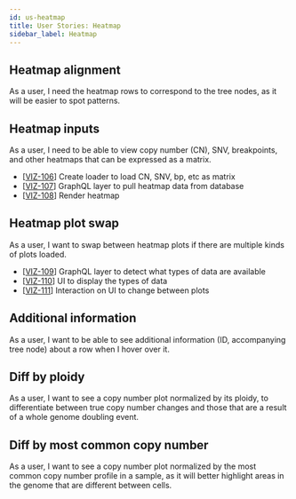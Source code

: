 ```yaml
---
id: us-heatmap
title: User Stories: Heatmap
sidebar_label: Heatmap
---
```


## Heatmap alignment

As a user, I need the heatmap rows to correspond to the tree nodes, as it will be easier to spot patterns.

## Heatmap inputs

As a user, I need to be able to view copy number (CN), SNV, breakpoints, and other heatmaps that can be expressed as a matrix.

- [[VIZ-106](https://shahcompbio.atlassian.net/browse/VIZ-106)] Create loader to load CN, SNV, bp, etc as matrix
- [[VIZ-107](https://shahcompbio.atlassian.net/browse/VIZ-107)] GraphQL layer to pull heatmap data from database
- [[VIZ-108](https://shahcompbio.atlassian.net/browse/VIZ-108)] Render heatmap

## Heatmap plot swap

As a user, I want to swap between heatmap plots if there are multiple kinds of plots loaded.

- [[VIZ-109](https://shahcompbio.atlassian.net/browse/VIZ-109)] GraphQL layer to detect what types of data are available
- [[VIZ-110](https://shahcompbio.atlassian.net/browse/VIZ-110)] UI to display the types of data
- [[VIZ-111](https://shahcompbio.atlassian.net/browse/VIZ-111)] Interaction on UI to change between plots

## Additional information

As a user, I want to be able to see additional information (ID, accompanying tree node) about a row when I hover over it.

## Diff by ploidy

As a user, I want to see a copy number plot normalized by its ploidy, to differentiate between true copy number changes and those that are a result of a whole genome doubling event.

## Diff by most common copy number

As a user, I want to see a copy number plot normalized by the most common copy number profile in a sample, as it will better highlight areas in the genome that are different between cells.
